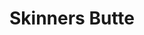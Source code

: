 ---
layout: gallery
title: Skinners Butte
tags: photography taf2
location: location
featuredImage: 20201217-IMG_0949.jpg
featuredImageCaption: Caption
---